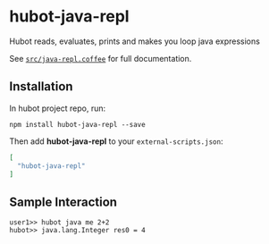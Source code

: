# hubot-java-repl

Hubot reads, evaluates, prints and makes you loop java expressions

See [`src/java-repl.coffee`](src/java-repl.coffee) for full documentation.

## Installation

In hubot project repo, run:

`npm install hubot-java-repl --save`

Then add **hubot-java-repl** to your `external-scripts.json`:

```json
[
  "hubot-java-repl"
]
```

## Sample Interaction

```
user1>> hubot java me 2+2
hubot>> java.lang.Integer res0 = 4
```
